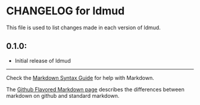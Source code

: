 # CHANGELOG for ldmud

This file is used to list changes made in each version of ldmud.

## 0.1.0:

* Initial release of ldmud

- - -
Check the [Markdown Syntax Guide](http://daringfireball.net/projects/markdown/syntax) for help with Markdown.

The [Github Flavored Markdown page](http://github.github.com/github-flavored-markdown/) describes the differences between markdown on github and standard markdown.
